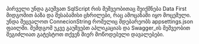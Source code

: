 პირველი უნდა გაუშვათ SqlScript რის მეშვეობითაც შეიქმნება Data First მიდგომით ბაზა და შესაბამისი ცხრილები, რაც ამოცანაში იყო მოცემული. უნდა შეცვალოთ ConnecionString რომელიც მდებარეობს appsettings.json ფაილში.
შემდგომ უკვე გაუშვებთ აპლიკაციას და Swagger_ის მეშვეობით შეგიძლიათ გატესტოთ თქვენ მიერ მოწოდებული დავალებები.
